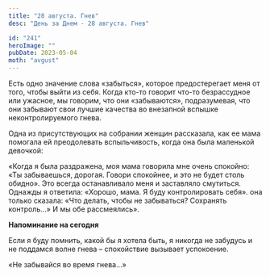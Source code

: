 ```yaml
---
title: "28 августа. Гнев"
desc: "День за Днем - 28 августа. Гнев"

id: "241"
heroImage: ""
pubDate: 2023-05-04
moth: "avgust"
---
```


Есть одно значение слова «забыться», которое предостерегает меня от того,
чтобы выйти из себя. Когда кто-то говорит что-то безрассудное или ужасное, мы
говорим, что они «забываются», подразумевая, что они забывают свои лучшие
качества во внезапной вспышке неконтролируемого гнева.

Одна из присутствующих на собрании женщин рассказала, как ее мама помогала ей
преодолевать вспыльчивость, когда она была маленькой девочкой:

«Когда я была раздражена, моя мама говорила мне очень спокойно: «Ты
забываешься, дорогая. Говори спокойнее, и это не будет столь обидно». Это
всегда останавливало меня и заставляло смутиться. Однажды я ответила: «Хорошо,
мама. Я буду контролировать себя». она только сказала: «Что делать, чтобы не
забываться? Сохранять контроль…» И мы обе рассмеялись».

**Напоминание на сегодня**

Если я буду помнить, какой бы я хотела быть, я никогда не забудусь и не
поддамся волне гнева – спокойствие вызывает успокоение.

«Не забывайся во время гнева…»
